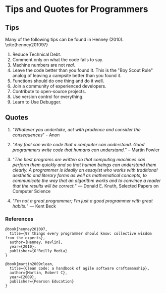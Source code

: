 # Tips and Quotes for Programmers


## Tips

Many of the following tips can be found in Henney (2010). \cite{henney201097}

1. Reduce Technical Debt.
2. Comment only on what the code fails to say.
3. Machine numbers are not _real_.
4. Leave the code better than you found it.  This is the "Boy Scout Rule" analog of leaving  a campsite better than you found it.
5. Functions should do one thing and do it well.
6. Join a community of experienced developers.
7. Contribute to open-source projects.
8. Use version control for everything.
9. Learn to Use Debugger.

## Quotes

1. "_Whatever you undertake, act with prudence and consider the consequences_" - Anon

2. "_Any fool can write code that a computer can understand. Good programmers write code that humans can understand._"                                       – Martin Fowler


3. "_The best programs are written so that computing machines can perform them quickly and so that human beings can understand them clearly. A programmer is ideally an essayist who works with traditional aesthetic and literary forms as well as mathematical concepts, to communicate the way that an algorithm works and to convince a reader that the results will be correct._" 
― Donald E. Knuth, Selected Papers on Computer Science

4. "_I'm not a great programmer; I'm just a good programmer with great habits._"
― Kent Beck 


### References

```
@book{henney201097,
  title={97 things every programmer should know: collective wisdom from the experts},
  author={Henney, Kevlin},
  year={2010},
  publisher={O'Reilly Media}
}

@book{martin2009clean,
  title={Clean code: a handbook of agile software craftsmanship},
  author={Martin, Robert C},
  year={2009},
  publisher={Pearson Education}
}
```
